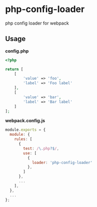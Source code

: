 # php-config-loader
php config loader for webpack

## Usage

**config.php**

```php
<?php

return [
    [
        'value' => 'foo',
        'label' => 'Foo label'
    ],
    [
        'value' => 'bar',
        'label' => 'Bar label'
    ]
];

```

**webpack.config.js**

```js
module.exports = {
  module: {
    rules: [
      {
        test: /\.php?$/,
        use: [
          {
            loader: 'php-config-loader'
          },
        ]
      },
      ...
    ],
  },
  ...
};
```
